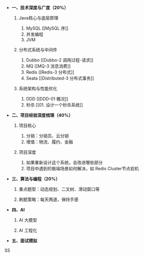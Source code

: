  
 -  **一、技术深度与广度（20%）**
   
	1.  Java核心与底层原理
		1.  MySQL  [[MySQL 序]]
		2.  并发编程  
		3.  JVM
		   
	2.  分布式系统与中间件
		1.  Dubbo  [[Dubbo-2 调用过程-请求]]
		2.  MQ   [[MQ-3 消息消费]]
		3.  Redis  [[Redis-3 分布式]]
		4.  Seata  [[Distributed-3 分布式事务]]
		   
	3.  系统架构与性能优化
		1.  DDD   [[DDD-01 概况]]
		2.  秒杀  [[01. 设计一个秒杀系统]]


-  **二、项目经验深度梳理（40%）**

	1. 项目核心
		1.  分销：分销员、云分销
		2.  增值：物流、履约、金融
		
	2. 项目深度
		1.  如果重新设计这个系统，会改进哪些部分
		2.  项目中遇到的极端场景如何解决，如 Redis Cluster节点宕机


-  **三、算法与编程（20%）**

	1.  重点题型：动态规划、二叉树、滑动窗口等
	   
	2.  刷题策略：每天两道，保持手感


-  **四、AI**

	1.  AI 大模型
	   
	2.  AI 工程化


-   **五、面试模拟**

SS